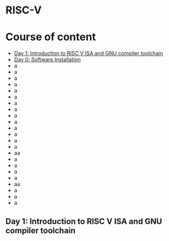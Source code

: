 # RISC-V

# Course of content
- [Day 1: Introduction to RISC V ISA and GNU compiler toolchain](#day-1-ntroduction-to-risc-v-isa-and-gnu-compiler-toolchain)
- [Day 0: Software Installation](#day-0-software-installation)
- a
- a
- a
- a
- a
- a
- a
- a
- a
- a
- a
- a
- a
- a
- aa
- a
- a
- a
- a
- aa
- a
- a
- a
## Day 1: Introduction to RISC V ISA and GNU compiler toolchain
